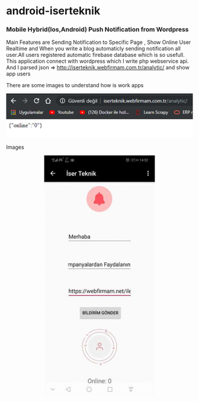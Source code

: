 # android-iserteknik

### Mobile Hybrid(Ios,Android) Push Notification from Wordpress 

Main Features are Sending Notification to Specific Page , Show Online User Realtime and
When you write a blog automaticly sending notification all user.All users registered automatic firebase database which is so usefull.
This application connect with wordpress which I write php webservice api.
And I parsed json => http://iserteknik.webfirmam.com.tr/analytic/ and show app users

There are some images to understand how is work apps

![First Image](https://github.com/erdoganabaci/Ios-serTeknik/blob/master/iserTeknikBeta/iser%20online.png?raw=true)

Images

![Second Image](https://github.com/erdoganabaci/android-iserteknik/blob/master/app/src/main/res/drawable/android%20iser%20gif.gif?raw=true)
